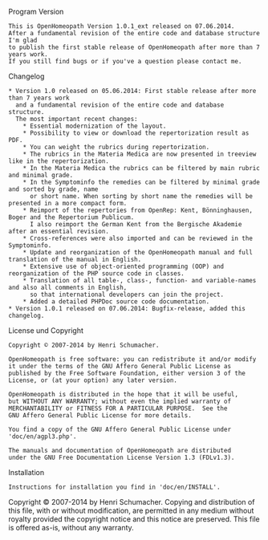 Program Version

    This is OpenHomeopath Version 1.0.1_ext released on 07.06.2014.
    After a fundamental revision of the entire code and database structure I'm glad
    to publish the first stable release of OpenHomeopath after more than 7 years work.
    If you still find bugs or if you've a question please contact me.


Changelog

    * Version 1.0 released on 05.06.2014: First stable release after more than 7 years work
      and a fundamental revision of the entire code and database structure.
      The most important recent changes:
        * Essential modernization of the layout.
        * Possibility to view or download the repertorization result as PDF.
        * You can weight the rubrics during repertorization.
        * The rubrics in the Materia Medica are now presented in treeview like in the repertorization.
        * In the Materia Medica the rubrics can be filtered by main rubric and minimal grade.
        * In the Symptominfo the remedies can be filtered by minimal grade and sorted by grade, name
          or short name. When sorting by short name the remedies will be presented in a more compact form.
        * Reimport of the repertories from OpenRep: Kent, Bönninghausen, Boger and the Repertorium Publicum.
          I also reimport the German Kent from the Bergische Akademie after an essential revision.
        * Cross-references were also imported and can be reviewed in the Symptominfo.
        * Update and reorganization of the OpenHomeopath manual and full translation of the manual in English.
        * Extensive use of object-oriented programming (OOP) and reorganization of the PHP source code in classes.
        * Translation of all table-, class-, function- and variable-names and also all comments in English,
          so that international developers can join the project.
        * Added a detailed PHPDoc source code documentation.
    * Version 1.0.1 released on 07.06.2014: Bugfix-release, added this changelog.


License und Copyright

    Copyright © 2007-2014 by Henri Schumacher.

    OpenHomeopath is free software: you can redistribute it and/or modify
    it under the terms of the GNU Affero General Public License as
    published by the Free Software Foundation, either version 3 of the
    License, or (at your option) any later version.

    OpenHomeopath is distributed in the hope that it will be useful,
    but WITHOUT ANY WARRANTY; without even the implied warranty of
    MERCHANTABILITY or FITNESS FOR A PARTICULAR PURPOSE.  See the
    GNU Affero General Public License for more details.

    You find a copy of the GNU Affero General Public License under 'doc/en/agpl3.php'.

    The manuals and documentation of OpenHomeopath are distributed
    under the GNU Free Documentation License Version 1.3 (FDLv1.3).


Installation

    Instructions for installation you find in 'doc/en/INSTALL'.



Copyright © 2007-2014 by Henri Schumacher.
Copying and distribution of this file, with or without modification,
are permitted in any medium without royalty provided the copyright
notice and this notice are preserved.  This file is offered as-is,
without any warranty.
